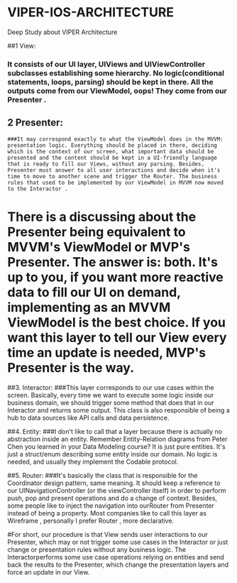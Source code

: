 # VIPER-IOS-ARCHITECTURE
Deep Study  about VIPER Architecture  

##1 View:   
   ### It consists of our UI layer, UIViews and UIViewController subclasses establishing some hierarchy. No logic(conditional statements, loops, parsing) should be kept in there. All the outputs come from our ViewModel, oops! They come from our Presenter .

## 2 Presenter: 
    ###It may correspond exactly to what the ViewModel does in the MVVM: presentation logic. Everything should be placed in there, deciding which is the context of our screen, what important data should be presented and the content should be kept in a UI-friendly language that is ready to fill our Views, without any parsing. Besides, Presenter must answer to all user interactions and decide when it's time to move to another scene and trigger the Router. The business rules that used to be implemented by our ViewModel in MVVM now moved to the Interactor .

# There is a discussing about the Presenter being equivalent to MVVM's ViewModel or MVP's Presenter. The answer is: both. It's up to you, if you want more reactive data to fill our UI on demand, implementing as an MVVM ViewModel is the best choice. If you want this layer to tell our View every time an update is needed, MVP's Presenter is the way.

##3. Interactor: 
   ###This layer corresponds to our use cases within the screen. Basically, every time we want to execute some logic inside our business domain, we should trigger some method that does that in our Interactor and returns some output. This class is also responsible of being a hub to data sources like API calls and data persistence.

##4. Entity: 
   ###I don't like to call that a layer because there is actually no abstraction inside an entity. Remember Entity-Relation diagrams from Peter Chen you learned in your Data Modeling course? It is just pure entities. It's just a struct/enum describing some entity inside our domain. No logic is needed, and usually they implement the Codable protocol.




##5. Router: 
   ###It's basically the class that is responsible for the Coordinator design pattern, same meaning. It should keep a reference to our UINavigationController (or the viewController itself) in order to perform push, pop and present operations and do a change of context. Besides, some people like to inject the navigation into ourRouter from Presenter instead of being a property. Most companies like to call this layer as Wireframe , personally I prefer Router , more declarative.

#For short, our procedure is that View sends user interactions to our Presenter, which may or not trigger some use cases in the Interactor or just change or presentation rules without any business logic. The Interactorperforms some use case operations relying on entities and send back the results to the Presenter, which change the presentation layers and force an update in our View.
